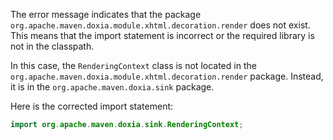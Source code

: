 The error message indicates that the package `org.apache.maven.doxia.module.xhtml.decoration.render` does not exist. This means that the import statement is incorrect or the required library is not in the classpath.

In this case, the `RenderingContext` class is not located in the `org.apache.maven.doxia.module.xhtml.decoration.render` package. Instead, it is in the `org.apache.maven.doxia.sink` package. 

Here is the corrected import statement:

```java
import org.apache.maven.doxia.sink.RenderingContext;
```